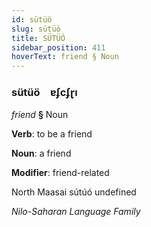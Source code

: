 ```yaml
---
id: sütüö
slug: sütüö
title: SÜTÜÖ
sidebar_position: 411
hoverText: friend § Noun
---
```


### sütüö&emsp;<span kind="abugida">ɐʄcʄɽı</span>

*friend* **§** Noun

**Verb**: to be a friend

**Noun**: a friend

**Modifier**: friend-related

North Maasai sútúó undefined

*Nilo-Saharan Language Family*